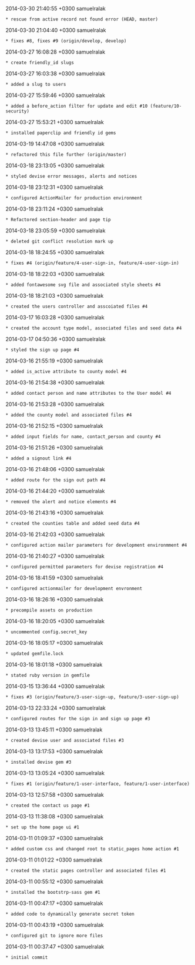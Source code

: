 2014-03-30 21:40:55 +0300 samuelralak 

	* rescue from active record not found error (HEAD, master)

2014-03-30 21:04:40 +0300 samuelralak 

	* fixes #8, fixes #9 (origin/develop, develop)

2014-03-27 16:08:28 +0300 samuelralak 

	* create friendly_id slugs

2014-03-27 16:03:38 +0300 samuelralak 

	* added a slug to users

2014-03-27 15:59:46 +0300 samuelralak 

	* added a before_action filter for update and edit #10 (feature/10-security)

2014-03-27 15:53:21 +0300 samuelralak 

	* installed paperclip and friendly id gems

2014-03-19 14:47:08 +0300 samuelralak 

	* refactored this file further (origin/master)

2014-03-18 23:13:05 +0300 samuelralak 

	* styled devise error messages, alerts and notices

2014-03-18 23:12:31 +0300 samuelralak 

	* configured ActionMailer for production environment

2014-03-18 23:11:24 +0300 samuelralak 

	* Refactored section-header and page tip

2014-03-18 23:05:59 +0300 samuelralak 

	* deleted git conflict resolution mark up

2014-03-18 18:24:55 +0300 samuelralak 

	* fixes #4 (origin/feature/4-user-sign-in, feature/4-user-sign-in)

2014-03-18 18:22:03 +0300 samuelralak 

	* added fontawesome svg file and associated style sheets #4

2014-03-18 18:21:03 +0300 samuelralak 

	* created the users controller and asscoiated files #4

2014-03-17 16:03:28 +0300 samuelralak 

	* created the account type model, associated files and seed data #4

2014-03-17 04:50:36 +0300 samuelralak 

	* styled the sign up page #4

2014-03-16 21:55:19 +0300 samuelralak 

	* added is_active attribute to county model #4

2014-03-16 21:54:38 +0300 samuelralak 

	* added contact person and name attributes to the User model #4

2014-03-16 21:53:28 +0300 samuelralak 

	* added the county model and associated files #4

2014-03-16 21:52:15 +0300 samuelralak 

	* added input fields for name, contact_person and county #4

2014-03-16 21:51:26 +0300 samuelralak 

	* added a signout link #4

2014-03-16 21:48:06 +0300 samuelralak 

	* added route for the sign out path #4

2014-03-16 21:44:20 +0300 samuelralak 

	* removed the alert and notice elements #4

2014-03-16 21:43:16 +0300 samuelralak 

	* created the counties table and added seed data #4

2014-03-16 21:42:03 +0300 samuelralak 

	* configured action mailer parameters for development environmment #4

2014-03-16 21:40:27 +0300 samuelralak 

	* configured permitted parameters for devise registration #4

2014-03-16 18:41:59 +0300 samuelralak 

	* configured actionmailer for development envronment

2014-03-16 18:26:16 +0300 samuelralak 

	* precompile assets on production

2014-03-16 18:20:05 +0300 samuelralak 

	* uncommented config.secret_key

2014-03-16 18:05:17 +0300 samuelralak 

	* updated gemfile.lock

2014-03-16 18:01:18 +0300 samuelralak 

	* stated ruby version in gemfile

2014-03-15 13:36:44 +0300 samuelralak 

	* fixes #3 (origin/feature/3-user-sign-up, feature/3-user-sign-up)

2014-03-13 22:33:24 +0300 samuelralak 

	* configured routes for the sign in and sign up page #3

2014-03-13 13:45:11 +0300 samuelralak 

	* created devise user and associated files #3

2014-03-13 13:17:53 +0300 samuelralak 

	* installed devise gem #3

2014-03-13 13:05:24 +0300 samuelralak 

	* fixes #1 (origin/feature/1-user-interface, feature/1-user-interface)

2014-03-13 12:57:58 +0300 samuelralak 

	* created the contact us page #1

2014-03-13 11:38:08 +0300 samuelralak 

	* set up the home page ui #1

2014-03-11 01:09:37 +0300 samuelralak 

	* added custom css and changed root to static_pages home action #1

2014-03-11 01:01:22 +0300 samuelralak 

	* created the static pages controller and associated files #1

2014-03-11 00:55:12 +0300 samuelralak 

	* installed the bootstrp-sass gem #1

2014-03-11 00:47:17 +0300 samuelralak 

	* added code to dynamically generate secret token

2014-03-11 00:43:19 +0300 samuelralak 

	* configured git to ignore more files

2014-03-11 00:37:47 +0300 samuelralak 

	* initial commit

